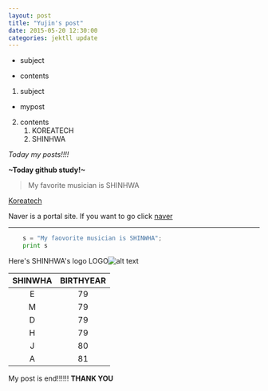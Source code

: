 ```yaml
---
layout: post
title: "Yujin's post"
date: 2015-05-20 12:30:00
categories: jektll update
---
```


- subject

- contents

1. subject
-  mypost

2. contents
    1. KOREATECH
    2. SHINHWA

*Today my posts!!!!*

**~Today github study!~**

> My favorite musician is SHINHWA

[Koreatech](http://koreatech.ac.kr)

Naver is a portal site. If you want to go click [naver]

[naver]: http://www.naver.com


*********

``` python
    s = "My faovorite musician is SHINWHA";
    print s
```

Here's SHINHWA's logo
LOGO![alt text](https://scontent.xx.fbcdn.net/hphotos-xpf1/v/t1.0-9/10923276_860070310680671_2218571850500528910_n.jpg?oh=55885d5de2ce4000185650eded356184&oe=55C88C47)

SHINWHA | BIRTHYEAR
:---:|:---:
E | 79
M | 79
D | 79
H | 79
J | 80
A | 81

My post is end!!!!!! **THANK YOU**

